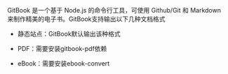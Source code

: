 GitBook 是一个基于 Node.js 的命令行工具，可使用 Github/Git 和 Markdown 来制作精美的电子书。GitBook支持输出以下几种文档格式

* 静态站点：GitBook默认输出该种格式

* PDF：需要安装gitbook-pdf依赖

* eBook：需要安装ebook-convert



